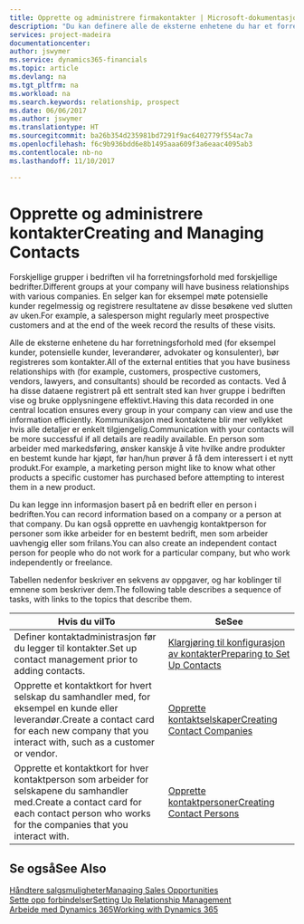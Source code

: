 ```yaml
---
title: Opprette og administrere firmakontakter | Microsoft-dokumentasjon
description: "Du kan definere alle de eksterne enhetene du har et forretningsforhold til (for eksempel prospekter, kunder, leverandører og konsulenter), som kontakter."
services: project-madeira
documentationcenter: 
author: jswymer
ms.service: dynamics365-financials
ms.topic: article
ms.devlang: na
ms.tgt_pltfrm: na
ms.workload: na
ms.search.keywords: relationship, prospect
ms.date: 06/06/2017
ms.author: jswymer
ms.translationtype: HT
ms.sourcegitcommit: ba26b354d235981bd7291f9ac6402779f554ac7a
ms.openlocfilehash: f6c9b936bdd6e8b1495aaa609f3a6eaac4095ab3
ms.contentlocale: nb-no
ms.lasthandoff: 11/10/2017

---
```

# <a name="creating-and-managing-contacts"></a><span data-ttu-id="fe633-103">Opprette og administrere kontakter</span><span class="sxs-lookup"><span data-stu-id="fe633-103">Creating and Managing Contacts</span></span>
<span data-ttu-id="fe633-104">Forskjellige grupper i bedriften vil ha forretningsforhold med forskjellige bedrifter.</span><span class="sxs-lookup"><span data-stu-id="fe633-104">Different groups at your company will have business relationships with various companies.</span></span> <span data-ttu-id="fe633-105">En selger kan for eksempel møte potensielle kunder regelmessig og registrere resultatene av disse besøkene ved slutten av uken.</span><span class="sxs-lookup"><span data-stu-id="fe633-105">For example, a salesperson might regularly meet prospective customers and at the end of the week record the results of these visits.</span></span>

<span data-ttu-id="fe633-106">Alle de eksterne enhetene du har forretningsforhold med (for eksempel kunder, potensielle kunder, leverandører, advokater og konsulenter), bør registreres som kontakter.</span><span class="sxs-lookup"><span data-stu-id="fe633-106">All of the external entities that you have business relationships with (for example, customers, prospective customers, vendors, lawyers, and consultants) should be recorded as contacts.</span></span> <span data-ttu-id="fe633-107">Ved å ha disse dataene registrert på ett sentralt sted kan hver gruppe i bedriften vise og bruke opplysningene effektivt.</span><span class="sxs-lookup"><span data-stu-id="fe633-107">Having this data recorded in one central location ensures every group in your company can view and use the information efficiently.</span></span> <span data-ttu-id="fe633-108">Kommunikasjon med kontaktene blir mer vellykket hvis alle detaljer er enkelt tilgjengelig.</span><span class="sxs-lookup"><span data-stu-id="fe633-108">Communication with your contacts will be more successful if all details are readily available.</span></span> <span data-ttu-id="fe633-109">En person som arbeider med markedsføring, ønsker kanskje å vite hvilke andre produkter en bestemt kunde har kjøpt, før han/hun prøver å få dem interessert i et nytt produkt.</span><span class="sxs-lookup"><span data-stu-id="fe633-109">For example, a marketing person might like to know what other products a specific customer has purchased before attempting to interest them in a new product.</span></span>

<span data-ttu-id="fe633-110">Du kan legge inn informasjon basert på en bedrift eller en person i bedriften.</span><span class="sxs-lookup"><span data-stu-id="fe633-110">You can record information based on a company or a person at that company.</span></span> <span data-ttu-id="fe633-111">Du kan også opprette en uavhengig kontaktperson for personer som ikke arbeider for en bestemt bedrift, men som arbeider uavhengig eller som frilans.</span><span class="sxs-lookup"><span data-stu-id="fe633-111">You can also create an independent contact person for people who do not work for a particular company, but who work independently or freelance.</span></span>

<span data-ttu-id="fe633-112">Tabellen nedenfor beskriver en sekvens av oppgaver, og har koblinger til emnene som beskriver dem.</span><span class="sxs-lookup"><span data-stu-id="fe633-112">The following table describes a sequence of tasks, with links to the topics that describe them.</span></span>

| <span data-ttu-id="fe633-113">Hvis du vil</span><span class="sxs-lookup"><span data-stu-id="fe633-113">To</span></span> | <span data-ttu-id="fe633-114">Se</span><span class="sxs-lookup"><span data-stu-id="fe633-114">See</span></span> |
| --- | --- |
| <span data-ttu-id="fe633-115">Definer kontaktadministrasjon før du legger til kontakter.</span><span class="sxs-lookup"><span data-stu-id="fe633-115">Set up contact management prior to adding contacts.</span></span> |[<span data-ttu-id="fe633-116">Klargjøring til konfigurasjon av kontakter</span><span class="sxs-lookup"><span data-stu-id="fe633-116">Preparing to Set Up Contacts</span></span>](marketing-setup-contacts.md) |
| <span data-ttu-id="fe633-117">Opprette et kontaktkort for hvert selskap du samhandler med, for eksempel en kunde eller leverandør.</span><span class="sxs-lookup"><span data-stu-id="fe633-117">Create a contact card for each new company that you interact with, such as a customer or vendor.</span></span> |[<span data-ttu-id="fe633-118">Opprette kontaktselskaper</span><span class="sxs-lookup"><span data-stu-id="fe633-118">Creating Contact Companies</span></span>](marketing-create-contact-companies.md) |
| <span data-ttu-id="fe633-119">Opprette et kontaktkort for hver kontaktperson som arbeider for selskapene du samhandler med.</span><span class="sxs-lookup"><span data-stu-id="fe633-119">Create a contact card for each contact person who works for the companies that you interact with.</span></span> |[<span data-ttu-id="fe633-120">Opprette kontaktpersoner</span><span class="sxs-lookup"><span data-stu-id="fe633-120">Creating Contact Persons</span></span>](marketing-create-contact-persons.md) |

## <a name="see-also"></a><span data-ttu-id="fe633-121">Se også</span><span class="sxs-lookup"><span data-stu-id="fe633-121">See Also</span></span>
[<span data-ttu-id="fe633-122">Håndtere salgsmuligheter</span><span class="sxs-lookup"><span data-stu-id="fe633-122">Managing Sales Opportunities</span></span>](marketing-manage-sales-opportunities.md)  
[<span data-ttu-id="fe633-123">Sette opp forbindelser</span><span class="sxs-lookup"><span data-stu-id="fe633-123">Setting Up Relationship Management</span></span>](marketing-setup-marketing.md)  
[<span data-ttu-id="fe633-124">Arbeide med Dynamics 365</span><span class="sxs-lookup"><span data-stu-id="fe633-124">Working with Dynamics 365</span></span>](ui-work-product.md)  

